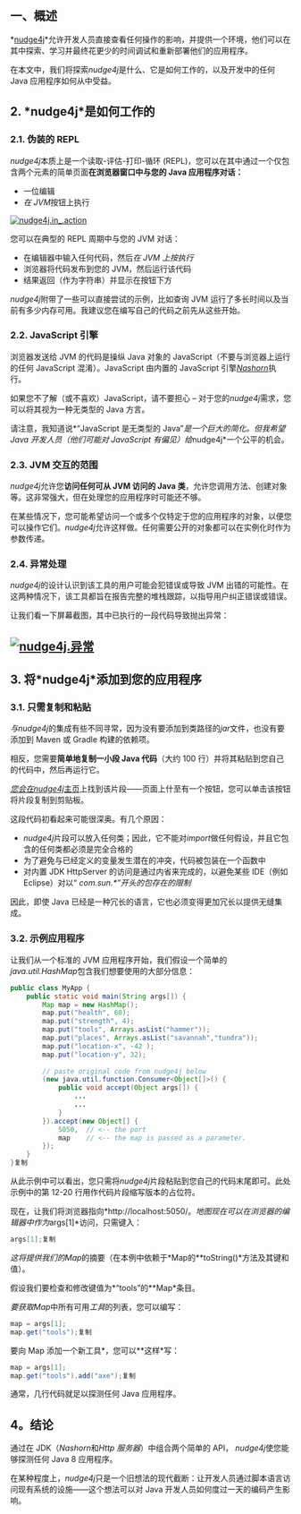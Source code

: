 ## **一、概述**

*[nudge4j](https://lorenzoongithub.github.io/nudge4j/)*允许开发人员直接查看任何操作的影响，并提供一个环境，他们可以在其中探索、学习并最终花更少的时间调试和重新部署他们的应用程序。

在本文中，我们将探索*nudge4j*是什么、它是如何工作的，以及开发中的任何 Java 应用程序如何从中受益。

## **2. \*nudge4j\*是如何工作的**

### **2.1. 伪装的 REPL**

*nudge4j*本质上是一个读取-评估-打印-循环 (REPL)，您可以在其中通过一个仅包含两个元素的简单页面**在浏览器窗口中与您的 Java 应用程序对话：**

-   一位编辑
-   *在 JVM*按钮上执行

[![nudge4j.in_.action](https://www.baeldung.com/wp-content/uploads/2017/02/nudge4j.in_.action.499x439.png)](https://www.baeldung.com/wp-content/uploads/2017/02/nudge4j.in_.action.499x439.png)

您可以在典型的 REPL 周期中与您的 JVM 对话：

-   在编辑器中输入任何代码，然后*在 JVM 上按执行*
-   浏览器将代码发布到您的 JVM，然后运行该代码
-   结果返回（作为字符串）并显示在按钮下方

*nudge4j*附带了一些可以直接尝试的示例，比如查询 JVM 运行了多长时间以及当前有多少内存可用。我建议您在编写自己的代码之前先从这些开始。

### **2.2. JavaScript 引擎**

浏览器发送给 JVM 的代码是操纵 Java 对象的 JavaScript（不要与浏览器上运行的任何 JavaScript 混淆）。JavaScript 由内置的 JavaScript 引擎[*Nashorn*](http://openjdk.java.net/projects/nashorn/)执行。

如果您不了解（或不喜欢）JavaScript，请不要担心 – 对于您的*nudge4j*需求，您可以将其视为一种无类型的 Java 方言。

请注意，我知道说*“JavaScript 是无类型的 Java”*是一个巨大的简化。但我希望 Java 开发人员（他们可能对 JavaScript 有偏见）给*nudge4j*一个公平的机会。

### **2.3. JVM 交互的范围**

*nudge4j*允许您**访问任何可从 JVM 访问的 Java 类**，允许您调用方法、创建对象等。这非常强大，但在处理您的应用程序时可能还不够。

在某些情况下，您可能希望访问一个或多个仅特定于您的应用程序的对象，以便您可以操作它们。*nudge4j*允许这样做。任何需要公开的对象都可以在实例化时作为参数传递。

### **2.4. 异常处理**

*nudge4j*的设计认识到该工具的用户可能会犯错误或导致 JVM 出错的可能性。在这两种情况下，该工具都旨在报告完整的堆栈跟踪，以指导用户纠正错误或错误。

让我们看一下屏幕截图，其中已执行的一段代码导致抛出异常：

## [![nudge4j.异常](https://www.baeldung.com/wp-content/uploads/2017/02/nudge4j.exception.488x711.png)](https://www.baeldung.com/wp-content/uploads/2017/02/nudge4j.exception.488x711.png)

## **3. 将\*nudge4j\*添加到您的应用程序**

### **3.1. 只需复制和粘贴**

*与nudge4j*的集成有些不同寻常，因为没有要添加到类路径的*jar*文件，也没有要添加到 Maven 或 Gradle 构建的依赖项。

相反，您需要**简单地复制一小段 Java 代码**（大约 100 行）并将其粘贴到您自己的代码中，然后再运行它。

[*您会在nudge4j*主页](https://lorenzoongithub.github.io/nudge4j/)上找到该片段——页面上什至有一个按钮，您可以单击该按钮将片段复制到剪贴板。

这段代码初看起来可能很深奥。有几个原因：

-   *nudge4j*片段可以放入任何类；因此，它不能对*import*做任何假设，并且它包含的任何类都必须是完全合格的
-   为了避免与已经定义的变量发生潜在的冲突，代码被包装在一个函数中
-   对内置 JDK HttpServer 的访问是通过内省来完成的，以避免某些 IDE（例如 Eclipse）对以“ *com.sun.\*”开头的包存在的限制*

因此，即使 Java 已经是一种冗长的语言，它也必须变得更加冗长以提供无缝集成。

### **3.2. 示例应用程序**

让我们从一个标准的 JVM 应用程序开始，我们假设一个简单的*java.util.HashMap*包含我们想要使用的大部分信息：

```java
public class MyApp {
    public static void main(String args[]) {
        Map map = new HashMap();
        map.put("health", 60);
        map.put("strength", 4);
        map.put("tools", Arrays.asList("hammer"));
        map.put("places", Arrays.asList("savannah","tundra"));
        map.put("location-x", -42 );
        map.put("location-y", 32);
 
        // paste original code from nudge4j below
        (new java.util.function.Consumer<Object[]>() {
            public void accept(Object args[]) {
                ...
                ...
            }
        }).accept(new Object[] { 
            5050,  // <-- the port
            map    // <-- the map is passed as a parameter.
        });
    }
}复制
```

从此示例中可以看出，您只需将*nudge4j*片段粘贴到您自己的代码末尾即可。此处示例中的第 12-20 行用作代码片段缩写版本的占位符。

现在，让我们将浏览器指向*http://localhost:5050/。*地图现在可以在浏览器的编辑器中作为*args[1]*访问，只需键入：

```java
args[1];复制
```

*这将提供我们的Map*的摘要（在本例中依赖于*Map的**toString()*方法及其键和值）。

假设我们要检查和修改键值为*“tools”的**Map*条目。

*要获取Map*中所有可用*工具*的列表，您可以编写：

```java
map = args[1];
map.get("tools");复制
```

要向 Map 添加一个新工具*，您可以**这样*写：

```java
map = args[1];
map.get("tools").add("axe");复制
```

通常，几行代码就足以探测任何 Java 应用程序。

## **4。结论**

通过在 JDK（*Nashorn*和*Http 服务器*）中组合两个简单的 API， *nudge4j*使您能够探测任何 Java 8 应用程序。

在某种程度上，*nudge4j*只是一个旧想法的现代截断：让开发人员通过脚本语言访问现有系统的设施——这个想法可以对 Java 开发人员如何度过一天的编码产生影响。